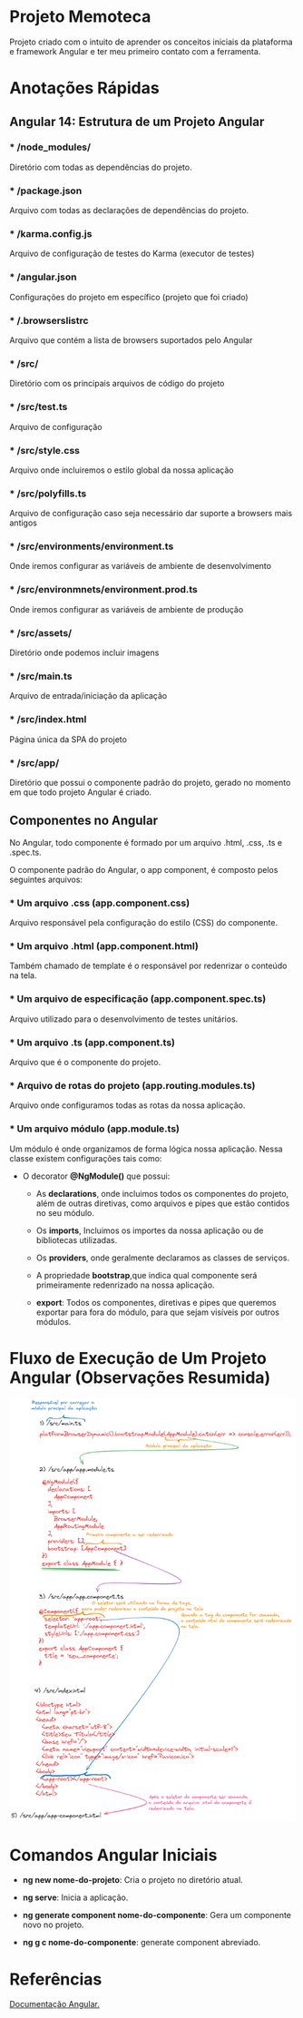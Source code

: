 # Projeto Memoteca

Projeto criado com o intuito de aprender os conceitos iniciais da plataforma e framework Angular e ter meu primeiro contato com a ferramenta.

# Anotações Rápidas

## Angular 14: Estrutura de um Projeto Angular

### * /node_modules/

Diretório com todas as dependências do projeto.

### * /package.json

Arquivo com todas as declarações de dependências do projeto.

### * /karma.config.js

Arquivo de configuração de testes do Karma (executor de testes)

### * /angular.json

Configurações do projeto em específico (projeto que foi criado)

### * /.browserslistrc

Arquivo que contém a lista de browsers suportados pelo Angular

### * /src/

Diretório com os principais arquivos de código do projeto

### * /src/test.ts

Arquivo de configuração

### * /src/style.css

Arquivo onde incluiremos o estilo global da nossa aplicação

### * /src/polyfills.ts

Arquivo de configuração caso seja necessário dar suporte a browsers mais antigos

### * /src/environments/environment.ts

Onde iremos configurar as variáveis de ambiente de desenvolvimento

### * /src/environmnets/environment.prod.ts

Onde iremos configurar as variáveis de ambiente de produção

### * /src/assets/

Diretório onde podemos incluir imagens

### * /src/main.ts

Arquivo de entrada/iniciação da aplicação

### * /src/index.html

Página única da SPA do projeto

### * /src/app/

Diretório que possui o componente padrão do projeto, gerado no momento em que todo projeto Angular é criado.

## Componentes no Angular

No Angular, todo componente é formado por um arquivo .html, .css, .ts e .spec.ts.

O componente padrão do Angular, o app component, é composto pelos seguintes arquivos:

### * Um arquivo .css (app.component.css)

Arquivo responsável pela configuração do estilo (CSS) do componente.

### * Um arquivo .html (app.component.html)

Também chamado de template é o responsável por redenrizar o conteúdo na tela.

### * Um arquivo de especificação (app.component.spec.ts)

Arquivo utilizado para o desenvolvimento de testes unitários.

### * Um arquivo .ts (app.component.ts)

Arquivo que é o componente do projeto.

### * Arquivo de rotas do projeto (app.routing.modules.ts)

Arquivo onde configuramos todas as rotas da nossa aplicação.

### * Um arquivo módulo (app.module.ts)

Um módulo é onde organizamos de forma lógica nossa aplicação. Nessa classe existem configurações tais como:

* O decorator **@NgModule()** que possui:
    * As **declarations**, onde incluimos todos os componentes do projeto, além de outras diretivas, como arquivos e pipes que estão contidos no seu módulo.

    * Os **imports**, Incluimos os importes da nossa aplicação ou de bibliotecas utilizadas.

    * Os **providers**, onde geralmente declaramos as classes de serviços.

    * A propriedade **bootstrap**,que indica qual componente será primeiramente redenrizado na nossa aplicação.

    * **export**: Todos os componentes, diretivas e pipes que queremos exportar para fora do módulo, para que sejam visíveis por outros módulos.

# Fluxo de Execução de Um Projeto Angular (Observações Resumida)

![](readme-images/fluxo-padrao-projeto-angular.png)

# Comandos Angular Iniciais

* **ng new nome-do-projeto**: Cria o projeto no diretório atual.

* **ng serve**: Inicia a aplicação.

* **ng generate component nome-do-componente**: Gera um componente novo no projeto.
* **ng g c nome-do-componente**: generate component abreviado.

# Referências

[Documentação Angular.](https://angular.io/docs)